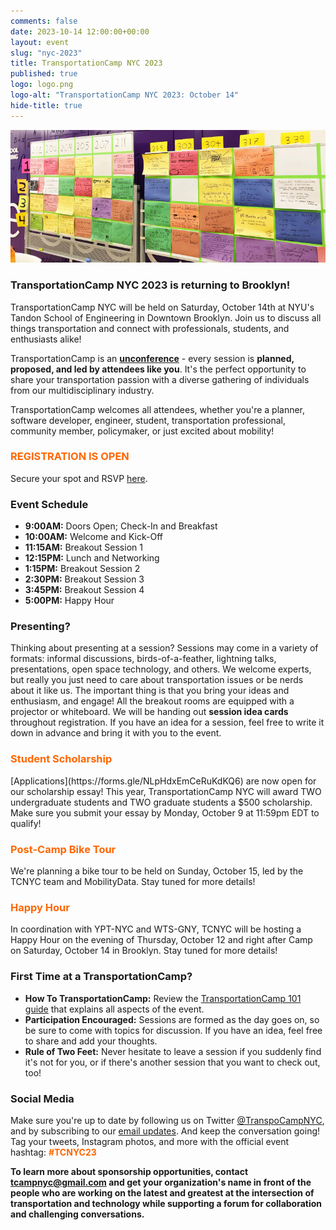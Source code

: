 ```yaml
---
comments: false
date: 2023-10-14 12:00:00+00:00
layout: event
slug: "nyc-2023"
title: TransportationCamp NYC 2023
published: true
logo: logo.png
logo-alt: "TransportationCamp NYC 2023: October 14"
hide-title: true
---
```


<img src="board.jpg" alt="Board" />

### TransportationCamp NYC 2023 is returning to Brooklyn!

TransportationCamp NYC will be held on Saturday, October 14th at NYU&#39;s Tandon School of Engineering in Downtown
Brooklyn. Join us to discuss all things transportation and connect with professionals, students, and enthusiasts alike!

TransportationCamp is an **[unconference](https://en.wikipedia.org/wiki/Unconference)** - every session is **planned,
proposed, and led by attendees like you**. It&#39;s the perfect opportunity to share your transportation passion with a
diverse gathering of individuals from our multidisciplinary industry.

TransportationCamp welcomes all attendees, whether you&#39;re a planner,
software developer, engineer, student, transportation professional, community member, policymaker, or just excited
about mobility!

<h3 style="color: #FF6600;">REGISTRATION IS OPEN</h3>

Secure your spot and RSVP [here](https://bit.ly/TCNYC23-register).

### Event Schedule

- **9:00AM:** Doors Open; Check-In and Breakfast
- **10:00AM:** Welcome and Kick-Off
- **11:15AM:** Breakout Session 1
- **12:15PM:** Lunch and Networking
- **1:15PM:** Breakout Session 2
- **2:30PM:** Breakout Session 3
- **3:45PM:** Breakout Session 4
- **5:00PM:** Happy Hour

### Presenting?

Thinking about presenting at a session? Sessions may come in a variety of formats: informal discussions,
birds-of-a-feather, lightning talks, presentations, open space technology, and others. We welcome experts, but really
you just need to care about transportation issues or be nerds about it like us. The important thing is that you bring
your ideas and enthusiasm, and engage! All the breakout rooms are equipped with a projector or whiteboard. We will
be handing out **session idea cards** throughout registration. If you have an idea for a session, feel free to write it
down in advance and bring it with you to the event.

<h3 style="color: #FF6600;">Student Scholarship</h3>
[Applications](https://forms.gle/NLpHdxEmCeRuKdKQ6) are now open for our scholarship essay! This year,
TransportationCamp NYC will award TWO undergraduate students and TWO graduate students a $500 scholarship. Make sure you
submit your essay by Monday, October 9 at 11:59pm EDT to qualify!

<h3 style="color: #FF6600;">Post-Camp Bike Tour</h3>
We're planning a bike tour to be held on Sunday, October 15, led by the TCNYC team and MobilityData. Stay tuned for more
details!

<h3 style="color: #FF6600;">Happy Hour</h3>
In coordination with YPT-NYC and WTS-GNY, TCNYC will be hosting a Happy Hour on the evening of Thursday, October 12 and
right after Camp on Saturday, October 14 in Brooklyn. Stay tuned for more details!

### First Time at a TransportationCamp?

- **How To TransportationCamp:** Review
  the [TransportationCamp 101 guide](http://transportationcamp.org/2011/02/how-transportationcamp-works-the-essential-guide/)
  that explains all aspects of the event.
- **Participation Encouraged:** Sessions are formed as the day goes on, so be sure to come with topics for discussion.
  If you have an idea, feel free to share and add your thoughts.
- **Rule of Two Feet:** Never hesitate to leave a session if you suddenly find it&#39;s not for you, or if there&#39;s
  another session that you want to check out, too!

### Social Media

Make sure you&#39;re up to date by following us on Twitter [@TranspoCampNYC](https://twitter.com/transpocampnyc), and by
subscribing to our [email updates](http://eepurl.com/dFtMzX). And keep the conversation going! Tag your
tweets, Instagram photos, and more with the official event hashtag: <span style="color: #FF6600;">**#TCNYC23**</span>

**To learn more about sponsorship opportunities, contact [tcampnyc@gmail.com](mailto:tcampnyc@gmail.com) and get your
organization&#39;s name in front of the people who are working on the latest and greatest at the intersection of
transportation and technology while supporting a forum for collaboration and challenging conversations.**
